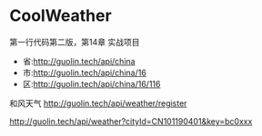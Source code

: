 # CoolWeather
第一行代码第二版，第14章 实战项目

- 省:http://guolin.tech/api/china
- 市:http://guolin.tech/api/china/16
- 区:http://guolin.tech/api/china/16/116

和风天气
http://guolin.tech/api/weather/register

http://guolin.tech/api/weather?cityId=CN101190401&key=bc0xxx

